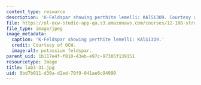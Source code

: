 ```yaml
---
content_type: resource
description: 'K-Feldspar showing perthite lemelli: KAlSi3O9. Courtesy of OCW.'
file: https://ol-ocw-studio-app-qa.s3.amazonaws.com/courses/12-108-structure-of-earth-materials-fall-2004/0bd7b011d30ad2ed70f9841ae6c94990_lab3-31.jpg
file_type: image/jpeg
image_metadata:
  caption: 'K-Feldspar showing perthite lemelli: KAlSi3O9.'
  credit: Courtesy of OCW.
  image-alt: potassium feldspar.
parent_uid: 1b117e4f-f810-43eb-e97c-97305f139151
resourcetype: Image
title: lab3-31.jpg
uid: 0bd7b011-d30a-d2ed-70f9-841ae6c94990
---
```

